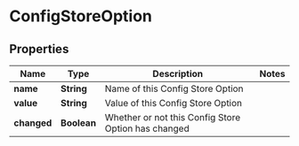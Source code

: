 # ConfigStoreOption

## Properties
Name | Type | Description | Notes
------------ | ------------- | ------------- | -------------
**name** | **String** | Name of this Config Store Option | 
**value** | **String** | Value of this Config Store Option | 
**changed** | **Boolean** | Whether or not this Config Store Option has changed | 
